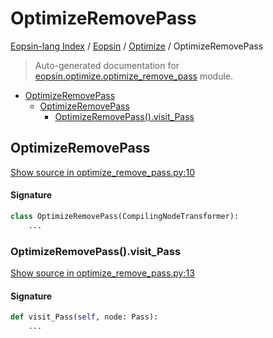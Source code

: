 # OptimizeRemovePass

[Eopsin-lang Index](../../README.md#eopsin-lang-index) /
[Eopsin](../index.md#eopsin) /
[Optimize](./index.md#optimize) /
OptimizeRemovePass

> Auto-generated documentation for [eopsin.optimize.optimize_remove_pass](https://github.com/ImperatorLang/eopsin/blob/main/eopsin/optimize/optimize_remove_pass.py) module.

- [OptimizeRemovePass](#optimizeremovepass)
  - [OptimizeRemovePass](#optimizeremovepass-1)
    - [OptimizeRemovePass().visit_Pass](#optimizeremovepass()visit_pass)

## OptimizeRemovePass

[Show source in optimize_remove_pass.py:10](https://github.com/ImperatorLang/eopsin/blob/main/eopsin/optimize/optimize_remove_pass.py#L10)

#### Signature

```python
class OptimizeRemovePass(CompilingNodeTransformer):
    ...
```

### OptimizeRemovePass().visit_Pass

[Show source in optimize_remove_pass.py:13](https://github.com/ImperatorLang/eopsin/blob/main/eopsin/optimize/optimize_remove_pass.py#L13)

#### Signature

```python
def visit_Pass(self, node: Pass):
    ...
```